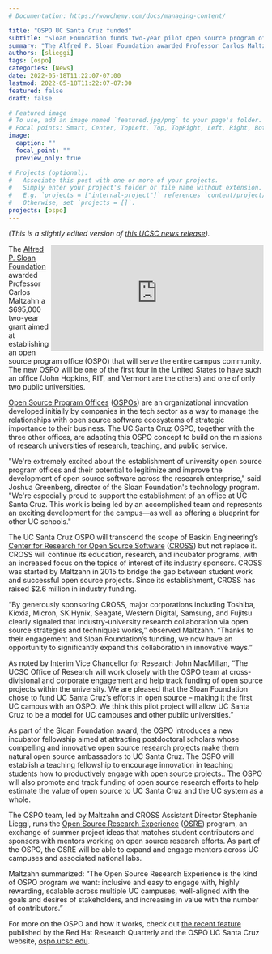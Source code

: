 ```yaml
---
# Documentation: https://wowchemy.com/docs/managing-content/

title: "OSPO UC Santa Cruz funded"
subtitle: "Sloan Foundation funds two-year pilot open source program office at UC Santa Cruz"
summary: "The Alfred P. Sloan Foundation awarded Professor Carlos Maltzahn a $695,000 two-year grant aimed at establishing an open source program office (OSPO) that will serve the entire campus community."
authors: [slieggi]
tags: [ospo]
categories: [News]
date: 2022-05-18T11:22:07-07:00
lastmod: 2022-05-18T11:22:07-07:00
featured: false
draft: false

# Featured image
# To use, add an image named `featured.jpg/png` to your page's folder.
# Focal points: Smart, Center, TopLeft, Top, TopRight, Left, Right, BottomLeft, Bottom, BottomRight.
image:
  caption: ""
  focal_point: ""
  preview_only: true

# Projects (optional).
#   Associate this post with one or more of your projects.
#   Simply enter your project's folder or file name without extension.
#   E.g. `projects = ["internal-project"]` references `content/project/deep-learning/index.md`.
#   Otherwise, set `projects = []`.
projects: [ospo]
---
```


_(This is a slightly edited version of [this UCSC news release](https://news.ucsc.edu/2022/05/sloan-foundation-program.html))._

<div style="float:right;position: releative; top: -80px;">
<iframe allow="accelerometer; autoplay; clipboard-write; encrypted-media; gyroscope; picture-in-picture" allowfullscreen="allowfullscreen" src="https://www.youtube.com/embed/FTI245WykIg" title="YouTube video player" style="height: 210px;" width="420" height="236" frameborder="0"></iframe>
</div>

The [Alfred P. Sloan Foundation](https://sloan.org/) awarded Professor Carlos Maltzahn a $695,000 two-year grant aimed at establishing an open source program office (OSPO) that will serve the entire campus community. The new OSPO will be one of the first four in the United States to have such an office (John Hopkins, RIT, and Vermont are the others) and one of only two public universities.  

[Open Source Program Offices](https://todogroup.org/) ([OSPOs](https://todogroup.org/)) are an organizational innovation developed initially by companies in the tech sector as a way to manage the relationships with open source software ecosystems of strategic importance to their business. The UC Santa Cruz OSPO, together with the three other offices, are adapting this OSPO concept to build on the missions of research universities of research, teaching, and public service. 

"We're extremely excited about the establishment of university open source program offices and their potential to legitimize and improve the development of open source software across the research enterprise," said Joshua Greenberg, director of the Sloan Foundation's technology program. "We're especially proud to support the establishment of an office at UC Santa Cruz. This work is being led by an accomplished team and represents an exciting development for the campus—as well as offering a blueprint for other UC schools."

The UC Santa Cruz OSPO will transcend the scope of Baskin Engineering’s [Center for Research for Open Source Software](https://cross.ucsc.edu/) ([CROSS](https://cross.ucsc.edu/)) but not replace it. CROSS will continue its education, research, and incubator programs, with an increased focus on the topics of interest of its industry sponsors. CROSS was started by Maltzahn in 2015 to bridge the gap between student work and successful open source projects. Since its establishment, CROSS has raised $2.6 million in industry funding. 

“By generously sponsoring CROSS, major corporations including Toshiba, Kioxia, Micron, SK Hynix, Seagate, Western Digital, Samsung, and Fujitsu clearly signaled that industry-university research collaboration via open source strategies and techniques works,” observed Maltzahn. “Thanks to their engagement and Sloan Foundation’s funding, we now have an opportunity to significantly expand this collaboration in innovative ways.” 

As noted by Interim Vice Chancellor for Research John MacMillan, “The UCSC Office of Research will work closely with the OSPO team at cross-divisional and corporate engagement and help track funding of open source projects within the university. We are pleased that the Sloan Foundation chose to fund UC Santa Cruz’s efforts in open source  – making it the first UC campus with an OSPO. We think this pilot project will allow UC Santa Cruz to be a model for UC campuses and other public universities.”

As part of the Sloan Foundation award, the OSPO introduces a new incubator fellowship aimed at attracting postdoctoral scholars whose compelling and innovative open source research projects make them natural open source ambassadors to UC Santa Cruz. The OSPO will establish a teaching fellowship to encourage innovation in teaching students how to productively engage with open source projects.. The OSPO will also promote and track funding of open source research efforts to help estimate the value of open source to UC Santa Cruz and the UC system as a whole. 

The OSPO team, led by Maltzahn and CROSS Assistant Director Stephanie Lieggi, runs the [Open Source Research Experience](https://cross.ucsc.edu/2022-osre/index.html) ([OSRE](https://cross.ucsc.edu/2022-osre/index.html)) program, an exchange of summer project ideas that matches student contributors and sponsors with mentors working on open source research efforts. As part of the OSPO, the OSRE will be able to expand and engage mentors across UC campuses and associated national labs.

Maltzahn summarized: “The Open Source Research Experience is the kind of OSPO program we want: inclusive and easy to engage with, highly rewarding, scalable across multiple UC campuses, well-aligned with the goals and desires of stakeholders, and increasing in value with the number of contributors.” 

For more on the OSPO and how it works, check out [the recent feature](https://research.redhat.com/blog/article/building-a-university-ospo-bolstering-academic-research-through-open-source/) published by the Red Hat Research Quarterly and the OSPO UC Santa Cruz website, [ospo.ucsc.edu](https://ospo.ucsc.edu).